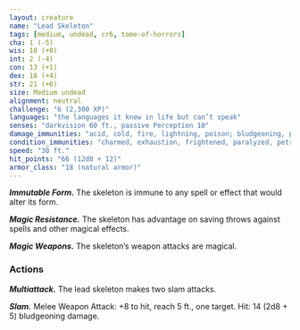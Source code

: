 ```yaml
---
layout: creature
name: "Lead Skeleton"
tags: [medium, undead, cr6, tome-of-horrors]
cha: 1 (-5)
wis: 10 (+0)
int: 2 (-4)
con: 13 (+1)
dex: 18 (+4)
str: 21 (+6)
size: Medium undead
alignment: neutral
challenge: "6 (2,300 XP)"
languages: "the languages it knew in life but can’t speak"
senses: "darkvision 60 ft., passive Perception 10"
damage_immunities: "acid, cold, fire, lightning, poison; bludgeoning, piercing, and slashing from nonmagical weapons that aren’t adamantine"
condition_immunities: "charmed, exhaustion, frightened, paralyzed, petrified, poisoned"
speed: "30 ft."
hit_points: "66 (12d8 + 12)"
armor_class: "18 (natural armor)"
---
```


***Immutable Form.*** The skeleton is immune to any spell or effect that
would alter its form.

***Magic Resistance.*** The skeleton has advantage on saving throws
against spells and other magical effects.

***Magic Weapons.*** The skeleton’s weapon attacks are magical.

### Actions

***Multiattack.*** The lead skeleton makes two slam attacks.

***Slam.*** Melee Weapon Attack: +8 to hit, reach 5 ft., one target. Hit: 14
(2d8 + 5) bludgeoning damage.
